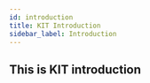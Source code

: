 ```yaml
---
id: introduction
title: KIT Introduction
sidebar_label: Introduction
---
```


## This is KIT introduction